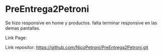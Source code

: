 # PreEntrega2Petroni
Se hizo responsive en home y productos. falta terminar responsive en las demas pantallas.

Link Page:

Link repositor: https://github.com/NicoPetroni/PreEntrega2Petroni.git
